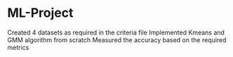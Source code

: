 # ML-Project
Created 4 datasets as required in the criteria file
Implemented Kmeans and GMM algorithm from scratch
Measured the accuracy based on the required metrics
